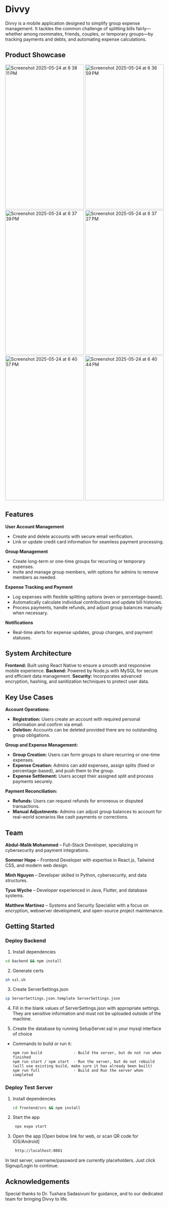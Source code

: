 # Divvy

Divvy is a mobile application designed to simplify group expense management. It tackles the common challenge of splitting bills fairly—whether among roommates, friends, couples, or temporary groups—by tracking payments and debts, and automating expense calculations.

## Product Showcase

<img width="250" height="460" alt="Screenshot 2025-05-24 at 6 38 11 PM" src="https://github.com/user-attachments/assets/424b395a-c36c-4000-9d82-0fae83915a7c" />
<img width="250" height="460" alt="Screenshot 2025-05-24 at 6 36 59 PM" src="https://github.com/user-attachments/assets/d717e7dd-41f1-4f83-be01-d8096283acf2" />
<img width="250" height="460" alt="Screenshot 2025-05-24 at 6 37 39 PM" src="https://github.com/user-attachments/assets/86089081-e361-46a1-9285-b5563c70cb45" />
<img width="250" height="460" alt="Screenshot 2025-05-24 at 6 37 27 PM" src="https://github.com/user-attachments/assets/f1140142-7057-4185-bbc5-56f686d0f4af" />
<img width="250" height="460" alt="Screenshot 2025-05-24 at 6 40 57 PM" src="https://github.com/user-attachments/assets/ca95c497-2768-4fb4-81a0-0da34d9d0373" />
<img width="250" height="460" alt="Screenshot 2025-05-24 at 6 40 44 PM" src="https://github.com/user-attachments/assets/9abc5b52-3e04-45b6-b79b-4eb64419e0b8" />

## Features

**User Account Management**
  - Create and delete accounts with secure email verification.
  - Link or update credit card information for seamless payment processing.

**Group Management**
  - Create long-term or one-time groups for recurring or temporary expenses.
  - Invite and manage group members, with options for admins to remove members as needed.

**Expense Tracking and Payment**
  - Log expenses with flexible splitting options (even or percentage-based).
  - Automatically calculate individual contributions and update bill histories.
  - Process payments, handle refunds, and adjust group balances manually when necessary.

**Notifications**
  - Real-time alerts for expense updates, group changes, and payment statuses.

## System Architecture

**Frontend:** Built using React Native to ensure a smooth and responsive mobile experience.
**Backend:** Powered by Node.js with MySQL for secure and efficient data management.
**Security:** Incorporates advanced encryption, hashing, and sanitization techniques to protect user data.

## Key Use Cases

**Account Operations:** 
  - **Registration:** Users create an account with required personal information and confirm via email.
  - **Deletion:** Accounts can be deleted provided there are no outstanding group obligations.

**Group and Expense Management:** 
  - **Group Creation:** Users can form groups to share recurring or one-time expenses.
  - **Expense Creation:** Admins can add expenses, assign splits (fixed or percentage-based), and push them to the group.
  - **Expense Settlement:** Users accept their assigned split and process payments securely.

**Payment Reconciliation:**
  - **Refunds:** Users can request refunds for erroneous or disputed transactions.
  - **Manual Adjustments:** Admins can adjust group balances to account for real-world scenarios like cash payments or corrections.

## Team

**Abdul-Malik Mohammed** – Full-Stack Developer, specializing in cybersecurity and payment integrations.  

**Sommer Hope** – Frontend Developer with expertise in React.js, Tailwind CSS, and modern web design.  

**Minh Nguyen** – Developer skilled in Python, cybersecurity, and data structures.  

**Tyus Wyche** – Developer experienced in Java, Flutter, and database systems.  

**Matthew Martinez** – Systems and Security Specialist with a focus on encryption, webserver development, and open-source project maintenance.

## Getting Started

### Deploy Backend

1. Install dependencies

  ```bash
  cd backend && npm install
  ```

2. Generate certs

  ```bash
  sh ssl.sh
  ```

3. Create ServerSettings.json

  ```bash
  cp ServerSettings.json.template ServerSettings.json
  ```

4. Fill in the blank values of ServerSettings.json with appropriate settings. They are sensitive information and must not be uploaded outside of the machine.

5. Create the database by running SetupServer.sql in your mysql interface of choice

- Commands to build or run it:
  ```
  npm run build              - Build the server, but do not run when finished
  npm run start / npm start  - Run the server, but do not rebuild (will use existing build, make sure it has already been built)
  npm run full               - Build and Run the server when completed
  ```

### Deploy Test Server

1. Install dependencies

   ```bash
   cd frontend/src && npm install
   ```

2. Start the app

   ```bash
    npx expo start
   ```

3. Open the app [Open below link for web, or scan QR code for IOS/Android]

   ```bash
    http://localhost:8081
   ```
In test server, username/password are currently placeholders. Just click Signup/Login to continue.


## Acknowledgements

Special thanks to Dr. Tushara Sadasivuni for guidance, and to our dedicated team for bringing Divvy to life.
